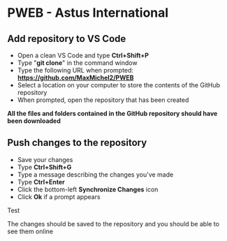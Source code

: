 # PWEB - Astus International

## Add repository to VS Code

* Open a clean VS Code and type **Ctrl+Shift+P**
* Type "**git clone**" in the command window
* Type the following URL when prompted: **https://github.com/MaxMichel2/PWEB**
* Select a location on your computer to store the contents of the GitHub repository
* When prompted, open the repository that has been created

**All the files and folders contained in the GitHub repository should have been downloaded**

## Push changes to the repository

* Save your changes
* Type **Ctrl+Shift+G**
* Type a message describing the changes you've made
* Type **Ctrl+Enter**
* Click the bottom-left **Synchronize Changes** icon
* Click **Ok** if a prompt appears

Test

The changes should be saved to the repository and you should be able to see them online